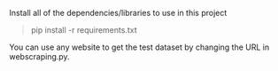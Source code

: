 Install all of the dependencies/libraries to use in this project

>pip install -r requirements.txt

You can use any website to get the test dataset by changing the URL in webscraping.py.

